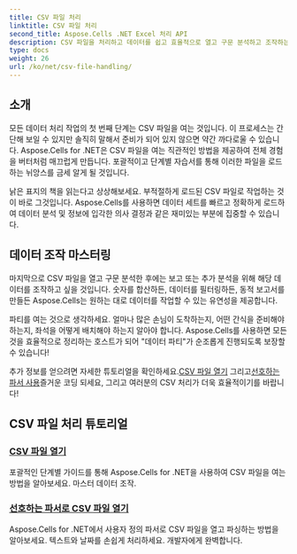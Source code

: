 ```yaml
---
title: CSV 파일 처리
linktitle: CSV 파일 처리
second_title: Aspose.Cells .NET Excel 처리 API
description: CSV 파일을 처리하고 데이터를 쉽고 효율적으로 열고 구문 분석하고 조작하는 방법에 대한 포괄적인 Aspose.Cells for .NET 튜토리얼을 살펴보세요.
type: docs
weight: 26
url: /ko/net/csv-file-handling/
---
```

## 소개

모든 데이터 처리 작업의 첫 번째 단계는 CSV 파일을 여는 것입니다. 이 프로세스는 간단해 보일 수 있지만 솔직히 말해서 준비가 되어 있지 않으면 약간 까다로울 수 있습니다. Aspose.Cells for .NET은 CSV 파일을 여는 직관적인 방법을 제공하여 전체 경험을 버터처럼 매끄럽게 만듭니다. 포괄적이고 단계별 자습서를 통해 이러한 파일을 로드하는 뉘앙스를 금세 알게 될 것입니다. 

낡은 표지의 책을 읽는다고 상상해보세요. 부적절하게 로드된 CSV 파일로 작업하는 것이 바로 그것입니다. Aspose.Cells를 사용하면 데이터 세트를 빠르고 정확하게 로드하여 데이터 분석 및 정보에 입각한 의사 결정과 같은 재미있는 부분에 집중할 수 있습니다. 

## 데이터 조작 마스터링 

마지막으로 CSV 파일을 열고 구문 분석한 후에는 보고 또는 추가 분석을 위해 해당 데이터를 조작하고 싶을 것입니다. 숫자를 합산하든, 데이터를 필터링하든, 동적 보고서를 만들든 Aspose.Cells는 원하는 대로 데이터를 작업할 수 있는 유연성을 제공합니다.

파티를 여는 것으로 생각하세요. 얼마나 많은 손님이 도착하는지, 어떤 간식을 준비해야 하는지, 좌석을 어떻게 배치해야 하는지 알아야 합니다. Aspose.Cells를 사용하면 모든 것을 효율적으로 정리하는 호스트가 되어 "데이터 파티"가 순조롭게 진행되도록 보장할 수 있습니다! 

 추가 정보를 얻으려면 자세한 튜토리얼을 확인하세요.[CSV 파일 열기](./csv-file-opening-csv-files/) 그리고[선호하는 파서 사용](./csv-file-opening-csv-files-with-preferred-parser/)즐거운 코딩 되세요, 그리고 여러분의 CSV 처리가 더욱 효율적이기를 바랍니다!


## CSV 파일 처리 튜토리얼
### [CSV 파일 열기](./csv-file-opening-csv-files/)
포괄적인 단계별 가이드를 통해 Aspose.Cells for .NET을 사용하여 CSV 파일을 여는 방법을 알아보세요. 마스터 데이터 조작.
### [선호하는 파서로 CSV 파일 열기](./csv-file-opening-csv-files-with-preferred-parser/)
Aspose.Cells for .NET에서 사용자 정의 파서로 CSV 파일을 열고 파싱하는 방법을 알아보세요. 텍스트와 날짜를 손쉽게 처리하세요. 개발자에게 완벽합니다.